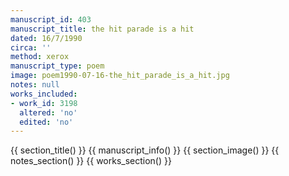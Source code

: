 ```yaml
---
manuscript_id: 403
manuscript_title: the hit parade is a hit
dated: 16/7/1990
circa: ''
method: xerox
manuscript_type: poem
image: poem1990-07-16-the_hit_parade_is_a_hit.jpg
notes: null
works_included:
- work_id: 3198
  altered: 'no'
  edited: 'no'
---
```


{{ section_title() }}
{{ manuscript_info() }}
{{ section_image() }}
{{ notes_section() }}
{{ works_section() }}
